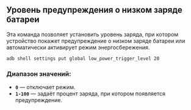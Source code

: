## Уровень предупреждения о низком заряде батареи
Эта команда позволяет установить уровень заряда, при котором устройство покажет предупреждение о низком заряде батареи или автоматически активирует режим энергосбережения.
```
adb shell settings put global low_power_trigger_level 20
```

### Диапазон значений:
- **`0`** — отключает режим. 
- **`1-100`** — задаёт процент заряда, при котором появляется предупреждение.
